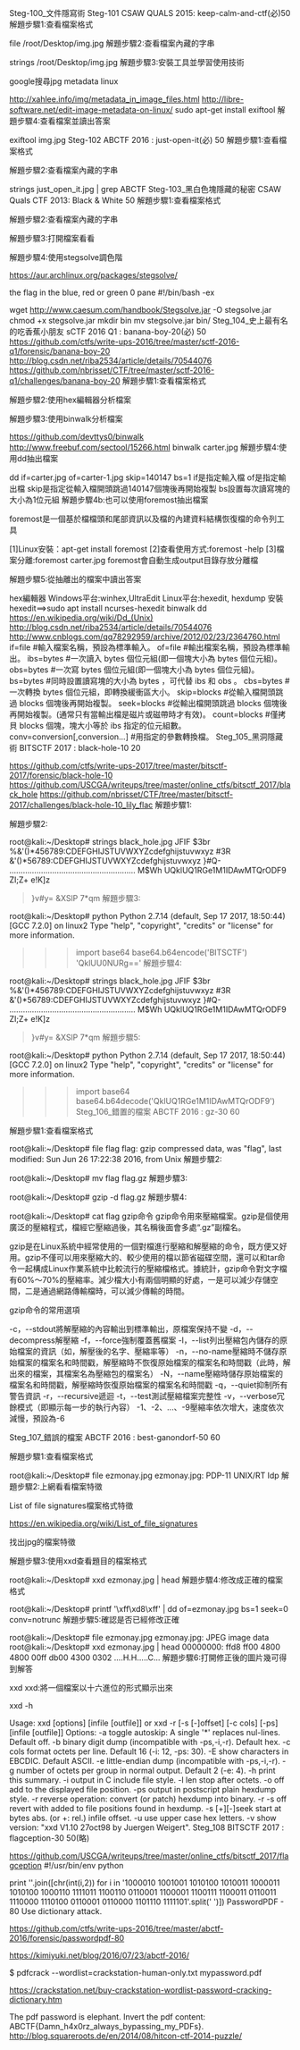 Steg-100_文件隱寫術
Steg-101
CSAW QUALS 2015: keep-calm-and-ctf(必)50
解題步驟1:查看檔案格式

file /root/Desktop/img.jpg
解題步驟2:查看檔案內藏的字串

strings /root/Desktop/img.jpg
解題步驟3:安裝工具並學習使用技術

google搜尋jpg metadata linux

http://xahlee.info/img/metadata_in_image_files.html
http://libre-software.net/edit-image-metadata-on-linux/
sudo apt-get install exiftool
解題步驟4:查看檔案並讀出答案

exiftool img.jpg
Steg-102
ABCTF 2016 : just-open-it(必) 50
解題步驟1:查看檔案格式

解題步驟2:查看檔案內藏的字串

strings just_open_it.jpg | grep ABCTF
Steg-103_黑白色塊隱藏的秘密
CSAW Quals CTF 2013: Black & White 50
解題步驟1:查看檔案格式

解題步驟2:查看檔案內藏的字串

解題步驟3:打開檔案看看

解題步驟4:使用stegsolve調色階

https://aur.archlinux.org/packages/stegsolve/

the flag in the blue, red or green 0 pane
#!/bin/bash -ex

wget http://www.caesum.com/handbook/Stegsolve.jar -O stegsolve.jar
chmod +x stegsolve.jar
mkdir bin
mv stegsolve.jar bin/
Steg_104_史上最有名的吃香蕉小朋友
sCTF 2016 Q1 : banana-boy-20(必) 50
https://github.com/ctfs/write-ups-2016/tree/master/sctf-2016-q1/forensic/banana-boy-20
http://blog.csdn.net/riba2534/article/details/70544076
https://github.com/nbrisset/CTF/tree/master/sctf-2016-q1/challenges/banana-boy-20
解題步驟1:查看檔案格式

解題步驟2:使用hex編輯器分析檔案

解題步驟3:使用binwalk分析檔案

https://github.com/devttys0/binwalk
http://www.freebuf.com/sectool/15266.html
binwalk carter.jpg
解題步驟4:使用dd抽出檔案

dd if=carter.jpg of=carter-1.jpg skip=140147 bs=1
if是指定輸入檔
of是指定輸出檔
skip是指定從輸入檔開頭跳過140147個塊後再開始複製
bs設置每次讀寫塊的大小為1位元組
解題步驟4b:也可以使用foremost抽出檔案

foremost是一個基於檔檔頭和尾部資訊以及檔的內建資料結構恢復檔的命令列工具

[1]Linux安裝：apt-get install foremost
[2]查看使用方式:foremost -help
[3]檔案分離:foremost carter.jpg
foremost會自動生成output目錄存放分離檔

解題步驟5:從抽離出的檔案中讀出答案

hex編輯器
Windows平台:winhex,UltraEdit
Linux平台:hexedit, hexdump
安裝hexedit==>sudo apt install ncurses-hexedit
binwalk
dd
https://en.wikipedia.org/wiki/Dd_(Unix)
http://blog.csdn.net/riba2534/article/details/70544076
http://www.cnblogs.com/qq78292959/archive/2012/02/23/2364760.html
if=file #輸入檔案名稱，預設為標準輸入。 
of=file #輸出檔案名稱，預設為標準輸出。 
ibs=bytes #一次讀入 bytes 個位元組(即一個塊大小為 bytes 個位元組)。 
obs=bytes #一次寫 bytes 個位元組(即一個塊大小為 bytes 個位元組)。 
bs=bytes #同時設置讀寫塊的大小為 bytes ，可代替 ibs 和 obs 。 
cbs=bytes #一次轉換 bytes 個位元組，即轉換緩衝區大小。 
skip=blocks #從輸入檔開頭跳過 blocks 個塊後再開始複製。 
seek=blocks #從輸出檔開頭跳過 blocks 個塊後再開始複製。(通常只有當輸出檔是磁片或磁帶時才有效)。 
count=blocks #僅拷貝 blocks 個塊，塊大小等於 ibs 指定的位元組數。 
conv=conversion[,conversion...] #用指定的參數轉換檔。
Steg_105_黑洞隱藏術
BITSCTF 2017 : black-hole-10 20

https://github.com/ctfs/write-ups-2017/tree/master/bitsctf-2017/forensic/black-hole-10
https://github.com/USCGA/writeups/tree/master/online_ctfs/bitsctf_2017/black_hole
https://github.com/nbrisset/CTF/tree/master/bitsctf-2017/challenges/black-hole-10_lily_flac
解題步驟1:

解題步驟2:

root@kali:~/Desktop# strings black_hole.jpg 
JFIF
$3br
%&'()*456789:CDEFGHIJSTUVWXYZcdefghijstuvwxyz
	#3R
&'()*56789:CDEFGHIJSTUVWXYZcdefghijstuvwxyz
}#Q-
………………………………………………..
M$Wh
UQklUQ1RGe1M1IDAwMTQrODF9
ZI;Z+
e!K]z
>}v#y=
&XSlP
7*qm
解題步驟3:

root@kali:~/Desktop# python 
Python 2.7.14 (default, Sep 17 2017, 18:50:44) 
[GCC 7.2.0] on linux2
Type "help", "copyright", "credits" or "license" for more information.
>>> import base64
>>> base64.b64encode('BITSCTF')
'QklUU0NURg=='
解題步驟4:

root@kali:~/Desktop# strings black_hole.jpg 
JFIF
$3br
%&'()*456789:CDEFGHIJSTUVWXYZcdefghijstuvwxyz
	#3R
&'()*56789:CDEFGHIJSTUVWXYZcdefghijstuvwxyz
}#Q-
………………………………………………..
M$Wh
UQklUQ1RGe1M1IDAwMTQrODF9
ZI;Z+
e!K]z
>}v#y=
&XSlP
7*qm
解題步驟5:

root@kali:~/Desktop# python
Python 2.7.14 (default, Sep 17 2017, 18:50:44) 
[GCC 7.2.0] on linux2
Type "help", "copyright", "credits" or "license" for more information.
>>> import base64
>>> base64.b64decode('QklUQ1RGe1M1IDAwMTQrODF9')
Steg_106_錯置的檔案
ABCTF 2016 : gz-30 60

解題步驟1:查看檔案格式

root@kali:~/Desktop# file flag
flag: gzip compressed data, was "flag", last modified: Sun Jun 26 17:22:38 2016, from Unix
解題步驟2:

root@kali:~/Desktop# mv flag flag.gz
解題步驟3:

root@kali:~/Desktop# gzip -d flag.gz
解題步驟4:

root@kali:~/Desktop# cat  flag
gzip命令
gzip命令用來壓縮檔案。gzip是個使用廣泛的壓縮程式，檔經它壓縮過後，其名稱後面會多處“.gz”副檔名。

gzip是在Linux系統中經常使用的一個對檔進行壓縮和解壓縮的命令，既方便又好用。gzip不僅可以用來壓縮大的、較少使用的檔以節省磁碟空間，還可以和tar命令一起構成Linux作業系統中比較流行的壓縮檔格式。據統計，gzip命令對文字檔有60%～70%的壓縮率。減少檔大小有兩個明顯的好處，一是可以減少存儲空間，二是通過網路傳輸檔時，可以減少傳輸的時間。

gzip命令的常用選項

-c，--stdout將解壓縮的內容輸出到標準輸出，原檔案保持不變
-d，--decompress解壓縮
-f，--force強制覆蓋舊檔案
-l，--list列出壓縮包內儲存的原始檔案的資訊（如，解壓後的名字、壓縮率等）
-n，--no-name壓縮時不儲存原始檔案的檔案名和時間戳，解壓縮時不恢復原始檔案的檔案名和時間戳（此時，解出來的檔案，其檔案名為壓縮包的檔案名）
-N，--name壓縮時儲存原始檔案的檔案名和時間戳，解壓縮時恢復原始檔案的檔案名和時間戳
-q，--quiet抑制所有警告資訊
-r，--recursive遞迴
-t，--test測試壓縮檔案完整性
-v，--verbose冗餘模式（即顯示每一步的執行內容）
-1、-2、...、-9壓縮率依次增大，速度依次減慢，預設為-6

Steg_107_錯誤的檔案
ABCTF 2016 : best-ganondorf-50 60

解題步驟1:查看檔案格式

root@kali:~/Desktop# file ezmonay.jpg
ezmonay.jpg: PDP-11 UNIX/RT ldp
解題步驟2:上網看看檔案特徵

List of file signatures檔案格式特徵

https://en.wikipedia.org/wiki/List_of_file_signatures

找出jpg的檔案特徵

解題步驟3:使用xxd查看題目的檔案格式

root@kali:~/Desktop# xxd ezmonay.jpg | head 
解題步驟4:修改成正確的檔案格式

root@kali:~/Desktop# printf '\xff\xd8\xff' | dd of=ezmonay.jpg bs=1 seek=0 conv=notrunc
解題步驟5:確認是否已經修改正確

root@kali:~/Desktop# file ezmonay.jpg
ezmonay.jpg: JPEG image data
root@kali:~/Desktop# xxd ezmonay.jpg | head 
00000000: ffd8 ff00 4800 4800 00ff db00 4300 0302  ....H.H.....C...
解題步驟6:打開修正後的圖片幾可得到解答

xxd
xxd:將一個檔案以十六進位的形式顯示出來

xxd -h

Usage:
       xxd [options] [infile [outfile]]
    or
       xxd -r [-s [-]offset] [-c cols] [-ps] [infile [outfile]]
Options:
    -a          toggle autoskip: A single '*' replaces nul-lines. Default off.
    -b          binary digit dump (incompatible with -ps,-i,-r). Default hex.
    -c cols     format <cols> octets per line. Default 16 (-i: 12, -ps: 30).
    -E          show characters in EBCDIC. Default ASCII.
    -e          little-endian dump (incompatible with -ps,-i,-r).
    -g          number of octets per group in normal output. Default 2 (-e: 4).
    -h          print this summary.
    -i          output in C include file style.
    -l len      stop after <len> octets.
    -o off      add <off> to the displayed file position.
    -ps         output in postscript plain hexdump style.
    -r          reverse operation: convert (or patch) hexdump into binary.
    -r -s off   revert with <off> added to file positions found in hexdump.
    -s [+][-]seek  start at <seek> bytes abs. (or +: rel.) infile offset.
    -u          use upper case hex letters.
    -v          show version: "xxd V1.10 27oct98 by Juergen Weigert".
Steg_108
BITSCTF 2017 : flagception-30 50(略)

https://github.com/USCGA/writeups/tree/master/online_ctfs/bitsctf_2017/flagception
#!/usr/bin/env python

print ''.join([chr(int(i,2)) for i in '1000010 1001001 1010100 1010011 1000011 1010100 1000110 1111011 1100110 0110001 1100001 1100111 1100011 0110011 1110000 1110100 0110001 0110000 1101110 1111101'.split(' ')])
PasswordPDF - 80 Use dictionary attack.

https://github.com/ctfs/write-ups-2016/tree/master/abctf-2016/forensic/passwordpdf-80

https://kimiyuki.net/blog/2016/07/23/abctf-2016/

$ pdfcrack --wordlist=crackstation-human-only.txt mypassword.pdf

https://crackstation.net/buy-crackstation-wordlist-password-cracking-dictionary.htm

The pdf password is elephant. Invert the pdf content: ABCTF{Damn_h4x0rz_always_bypassing_my_PDFs}. http://blog.squareroots.de/en/2014/08/hitcon-ctf-2014-puzzle/
